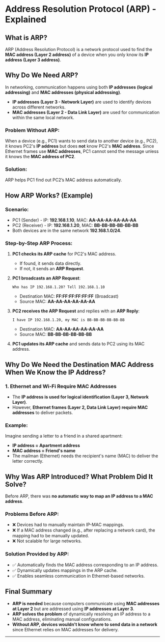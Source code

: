 # Address Resolution Protocol (ARP) - Explained

## What is ARP?

ARP (Address Resolution Protocol) is a network protocol used to find the **MAC address (Layer 2 address)** of a device when you only know its **IP address (Layer 3 address)**.

## Why Do We Need ARP?

In networking, communication happens using both **IP addresses (logical addressing)** and **MAC addresses (physical addressing)**.

- **IP addresses (Layer 3 - Network Layer)** are used to identify devices across different networks.
- **MAC addresses (Layer 2 - Data Link Layer)** are used for communication within the same local network.

### Problem Without ARP:

When a device (e.g., PC1) wants to send data to another device (e.g., PC2), it knows PC2's **IP address** but does **not** know PC2's **MAC address**. Since Ethernet frames use **MAC addresses**, PC1 cannot send the message unless it knows the **MAC address of PC2**.

### Solution:

ARP helps PC1 find out PC2’s MAC address automatically.

## How ARP Works? (Example)

### Scenario:

- PC1 (Sender) - IP: **192.168.1.10**, MAC: **AA-AA-AA-AA-AA-AA**
- PC2 (Receiver) - IP: **192.168.1.20**, MAC: **BB-BB-BB-BB-BB-BB**
- Both devices are in the same network **192.168.1.0/24**.

### Step-by-Step ARP Process:

1. **PC1 checks its ARP cache** for PC2's MAC address.

   - If found, it sends data directly.
   - If not, it sends an **ARP Request**.

2. **PC1 broadcasts an ARP Request**:

   ```
   Who has IP 192.168.1.20? Tell 192.168.1.10
   ```

   - Destination MAC: **FF:FF:FF:FF:FF:FF** (Broadcast)
   - Source MAC: **AA-AA-AA-AA-AA-AA**

3. **PC2 receives the ARP Request** and replies with an **ARP Reply**:

   ```
   I have IP 192.168.1.20, my MAC is BB-BB-BB-BB-BB-BB
   ```

   - Destination MAC: **AA-AA-AA-AA-AA-AA**
   - Source MAC: **BB-BB-BB-BB-BB-BB**

4. **PC1 updates its ARP cache** and sends data to PC2 using its MAC address.

## Why Do We Need the Destination MAC Address When We Know the IP Address?

### 1. Ethernet and Wi-Fi Require MAC Addresses

- The **IP address is used for logical identification (Layer 3, Network Layer)**.
- However, **Ethernet frames (Layer 2, Data Link Layer) require MAC addresses** to deliver packets.

### Example:

Imagine sending a letter to a friend in a shared apartment:

- **IP address = Apartment address**
- **MAC address = Friend's name**
- The mailman (Ethernet) needs the recipient's name (MAC) to deliver the letter correctly.

## Why Was ARP Introduced? What Problem Did It Solve?

Before ARP, there was **no automatic way to map an IP address to a MAC address**.

### Problems Before ARP:

- ❌ Devices had to manually maintain IP-MAC mappings.
- ❌ If a MAC address changed (e.g., after replacing a network card), the mapping had to be manually updated.
- ❌ Not scalable for large networks.

### Solution Provided by ARP:

- ✅ Automatically finds the MAC address corresponding to an IP address.
- ✅ Dynamically updates mappings in the ARP cache.
- ✅ Enables seamless communication in Ethernet-based networks.

## Final Summary

- **ARP is needed** because computers communicate using **MAC addresses at Layer 2** but are addressed using **IP addresses at Layer 3**.
- **ARP solves the problem** of dynamically resolving an IP address to a MAC address, eliminating manual configurations.
- **Without ARP, devices wouldn't know where to send data in a network** since Ethernet relies on MAC addresses for delivery.

---
